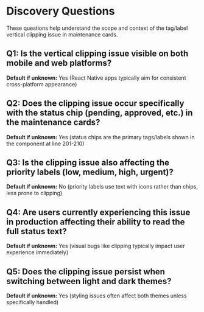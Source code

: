 # Discovery Questions

These questions help understand the scope and context of the tag/label vertical clipping issue in maintenance cards.

## Q1: Is the vertical clipping issue visible on both mobile and web platforms?
**Default if unknown:** Yes (React Native apps typically aim for consistent cross-platform appearance)

## Q2: Does the clipping issue occur specifically with the status chip (pending, approved, etc.) in the maintenance cards?
**Default if unknown:** Yes (status chips are the primary tags/labels shown in the component at line 201-210)

## Q3: Is the clipping issue also affecting the priority labels (low, medium, high, urgent)?
**Default if unknown:** No (priority labels use text with icons rather than chips, less prone to clipping)

## Q4: Are users currently experiencing this issue in production affecting their ability to read the full status text?
**Default if unknown:** Yes (visual bugs like clipping typically impact user experience immediately)

## Q5: Does the clipping issue persist when switching between light and dark themes?
**Default if unknown:** Yes (styling issues often affect both themes unless specifically handled)